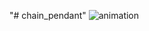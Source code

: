 "# chain_pendant" 
![animation](https://github.com/ChutsE/chain_pendant/assets/67295776/72415f9f-9bb2-46fa-bbb5-e97efc0cedee)

